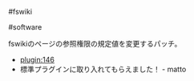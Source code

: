 #fswiki

#software

fswikiのページの参照権限の規定値を変更するパッチ。
* [plugin:146](plugin:146)
* 標準プラグインに取り入れてもらえました！ - matto 



